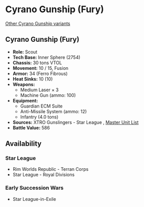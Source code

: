 # Cyrano Gunship (Fury) 

[Other Cyrano Gunship variants](../cyrano_gunship.md) 

## Cyrano Gunship (Fury) 

- **Role:** Scout 
- **Tech Base:** Inner Sphere (2754) 
- **Chassis:** 30 tons VTOL 
- **Movement:** 10 / 15, Fusion 
- **Armor:** 34 (Ferro Fibrous) 
- **Heat Sinks:** 10 (10) 
- **Weapons:** 
  - Medium Laser × 3 
  - Machine Gun (ammo: 100) 
- **Equipment:** 
  - Guardian ECM Suite 
  - Anti-Missile System (ammo: 12) 
  - Infantry (4.0 tons) 
- **Sources:** XTRO Gunslingers - Star League , [Master Unit List](http://masterunitlist.info/Unit/Details/7329) 
- **Battle Value:** 586 

## Availability 

### Star League 

- Rim Worlds Republic - Terran Corps 
- Star League - Royal Divisions 

### Early Succession Wars 

- Star League-in-Exile 

